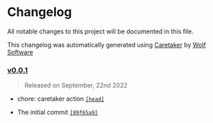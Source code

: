 # Changelog

All notable changes to this project will be documented in this file.


This changelog was automatically generated using [Caretaker](https://github.com/DevelopersToolbox/caretaker) by [Wolf Software](https://github.com/WolfSoftware)

### [v0.0.1](https://github.com/ActionsToolbox/gem-build-and-release-action/releases/v0.0.1)

> Released on September, 22nd 2022

- chore: caretaker action [`[head]`](https://github.com/ActionsToolbox/gem-build-and-release-action/commit/)

- The initial commit [`[89f65a9]`](https://github.com/ActionsToolbox/gem-build-and-release-action/commit/89f65a96bb7e75e2d20d05a4a1069837f29becb5)

